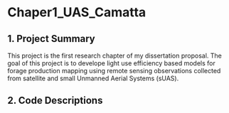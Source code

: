 # Chaper1_UAS_Camatta

## 1. Project Summary
This project is the first research chapter of my dissertation proposal. The goal of this project is to develope light use efficiency based models for forage production mapping using remote sensing observations collected from satellite and small Unmanned Aerial Systems (sUAS).


## 2. Code Descriptions
